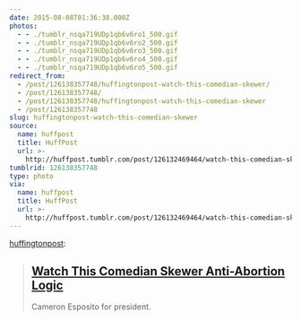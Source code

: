 ```yaml
---
date: 2015-08-08T01:36:38.000Z
photos:
  - - ./tumblr_nsqa719UDp1qb6v6ro1_500.gif
  - - ./tumblr_nsqa719UDp1qb6v6ro2_500.gif
  - - ./tumblr_nsqa719UDp1qb6v6ro3_500.gif
  - - ./tumblr_nsqa719UDp1qb6v6ro4_500.gif
  - - ./tumblr_nsqa719UDp1qb6v6ro5_500.gif
redirect_from:
  - /post/126138357748/huffingtonpost-watch-this-comedian-skewer/
  - /post/126138357748/
  - /post/126138357748/huffingtonpost-watch-this-comedian-skewer
  - /post/126138357748
slug: huffingtonpost-watch-this-comedian-skewer
source:
  name: huffpost
  title: HuffPost
  url: >-
    http://huffpost.tumblr.com/post/126132469464/watch-this-comedian-skewer-anti-abortion
tumblrid: 126138357748
type: photo
via:
  name: huffpost
  title: HuffPost
  url: >-
    http://huffpost.tumblr.com/post/126132469464/watch-this-comedian-skewer-anti-abortion
---
```

<p><a href="http://huffingtonpost.tumblr.com/post/126132469464/watch-this-comedian-skewer-anti-abortion" class="tumblr_blog">huffingtonpost</a>:</p>

<blockquote><h2><b><a href="http://huff.to/1MSEwza">Watch This Comedian Skewer Anti-Abortion Logic</a></b></h2>Cameron Esposito for president.</blockquote>
